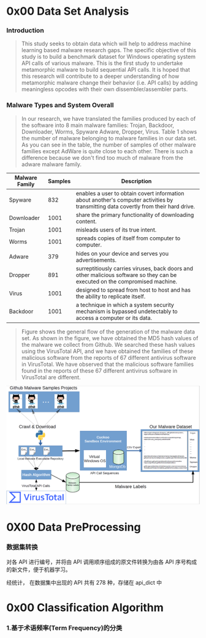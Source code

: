 # 0x00 Data Set Analysis

### Introduction

> This study seeks to obtain data which will help to address machine learning based malware research gaps. The specific objective of this study is to build a benchmark dataset for Windows operating system API calls of various malware. This is the first study to undertake metamorphic malware to build sequential API calls. It is hoped that this research will contribute to a deeper understanding of how metamorphic malware change their behavior (i.e. API calls) by adding meaningless opcodes with their own dissembler/assembler parts.

### Malware Types and System Overall
> In our research, we have translated the families produced by each of the software into 8 main malware families: Trojan, Backdoor, Downloader, Worms, Spyware Adware, Dropper, Virus. Table 1 shows the number of malware belonging to malware families in our data set. As you can see in the table, the number of samples of other malware families except AdWare is quite close to each other. There is such a difference because we don't find too much of malware from the adware malware family.

|Malware Family|Samples|Description|
| ---- | ---- | ---- |
|Spyware|832|enables a user to obtain covert information about another's computer activities by transmitting data covertly from their hard drive.|
|Downloader|1001|share the primary functionality of downloading content.|
|Trojan|1001|misleads users of its true intent.|
|Worms|1001|spreads copies of itself from computer to computer.|
|Adware|379	|hides on your device and serves you advertisements.|
|Dropper|891|surreptitiously carries viruses, back doors and other malicious software so they can be executed on the compromised machine.|
|Virus|	1001|designed to spread from host to host and has the ability to replicate itself.|
|Backdoor|1001|a technique in which a system security mechanism is bypassed undetectably to access a computer or its data.|

>Figure shows the general flow of the generation of the malware data set. As shown in the figure, we have obtained the MD5 hash values of the malware we collect from Github. We searched these hash values using the VirusTotal API, and we have obtained the families of these malicious software from the reports of 67 different antivirus software in VirusTotal. We have observed that the malicious software families found in the reports of these 67 different antivirus software in VirusTotal are different.

![](https://raw.githubusercontent.com/gordongwb/ImageHosting/master/overall.png)

# 0X00 Data PreProcessing

### 数据集转换
对各 API 进行编号，并将由 API 调用顺序组成的原文件转换为由各 API 序号构成的新文件，便于机器学习。

经统计， 在数据集中出现的 API 共有 278 种，存储在 api_dict 中

###

# 0x00 Classification Algorithm

### 1.基于术语频率(Term Frequency)的分类

### 








